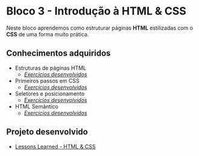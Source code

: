 # Bloco 3 - Introdução à HTML & CSS

Neste bloco aprendemos como estruturar páginas <b>HTML</b> estilizadas com o <b>CSS</b> de uma forma muito prática.

## Conhecimentos adquiridos

* Estruturas de páginas HTML
  * _[Exercícios desenvolvidos](https://github.com/giuseppeusn/trybe_exercicios/tree/main/fundamentos/bloco-3-introducao-a-html-e-css/dia-1-html-css-estruturas-de-paginas)_
* Primeiros passos em CSS
  * _[Exercícios desenvolvidos](https://github.com/giuseppeusn/trybe_exercicios/tree/main/fundamentos/bloco-3-introducao-a-html-e-css/dia-2-html-css-primeiros-passos-em-css)_
* Seletores e posicionamento
  * _[Exercícios desenvolvidos](https://github.com/giuseppeusn/trybe_exercicios/tree/main/fundamentos/bloco-3-introducao-a-html-e-css/dia-3-html-css-seletores-e-posicionamento)_
* HTML Semântico
  * _[Exercícios desenvolvidos](https://github.com/giuseppeusn/trybe_exercicios/tree/main/fundamentos/bloco-3-introducao-a-html-e-css/dia-4-html-css-semantico)_

## Projeto desenvolvido
* [Lessons Learned - HTML & CSS](https://github.com/giuseppeusn/trybe_exercicios/tree/main/fundamentos/projetos/html-e-css-lessons-learned)

